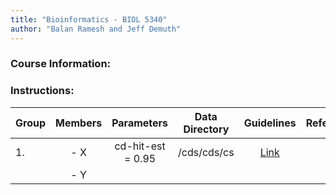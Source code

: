 ```yaml
---
title: "Bioinformatics - BIOL 5340"  
author: "Balan Ramesh and Jeff Demuth"
---
```


### Course Information:

### Instructions:


|Group|Members|Parameters|Data Directory|Guidelines|References|
|-----|:-----:|:--------:|:------------:|:--------:|---------:|
|1. |- X|cd-hit-est = 0.95|/cds/cds/cs|[Link](www.google.com)||
|   |- Y|||||
